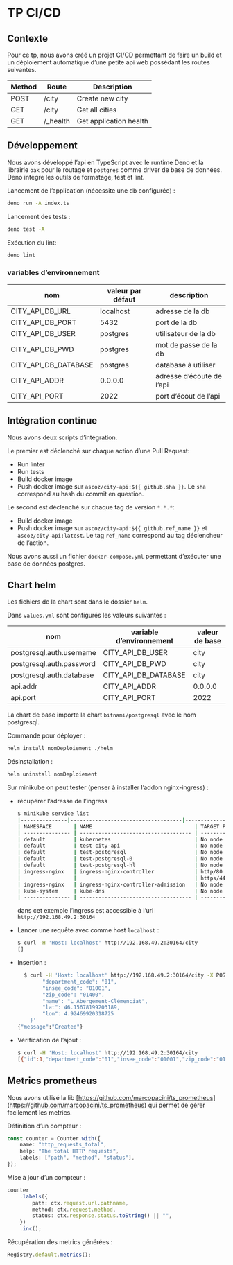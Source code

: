 # TP CI/CD

## Contexte

Pour ce tp, nous avons créé un projet CI/CD permettant de faire un build et un déploiement automatique d’une petite api web possédant les routes suivantes.

| Method | Route     | Description            |
| ------ | --------- | ---------------------- |
| POST   | /city     | Create new city        |
| GET    | /city     | Get all cities         |
| GET    | /\_health | Get application health |

## Développement

Nous avons développé l’api en TypeScript avec le runtime Deno et la librairie `oak` pour le routage et `postgres` comme driver de base de données. Deno intègre les outils de formatage, test et lint.

Lancement de l’application (nécessite une db configurée) :

```sh
deno run -A index.ts
```

Lancement des tests :

```sh
deno test -A
```

Exécution du lint:

```sh
deno lint
```

### variables d’environnement

| nom                  | valeur par défaut | description               |
| -------------------- | ----------------- | ------------------------- |
| CITY_API_DB_URL      | localhost         | adresse de la db          |
| CITY_API_DB_PORT     | 5432              | port de la db             |
| CITY_API_DB_USER     | postgres          | utilisateur de la db      |
| CITY_API_DB_PWD      | postgres          | mot de passe de la db     |
| CITY_API_DB_DATABASE | postgres          | database à utiliser       |
| CITY_API_ADDR        | 0.0.0.0           | adresse d’écoute de l’api |
| CITY_API_PORT        | 2022              | port d’écout de l’api     |

## Intégration continue

Nous avons deux scripts d’intégration.

Le premier est déclenché sur chaque action d’une Pull Request:

- Run linter
- Run tests
- Build docker image
- Push docker image sur `ascoz/city-api:${{ github.sha }}`. Le `sha` correspond au hash du commit en question.

Le second est déclenché sur chaque tag de version `*.*.*`:

- Build docker image
- Push docker image sur `ascoz/city-api:${{ github.ref_name }}` et `ascoz/city-api:latest`. Le tag `ref_name` correspond au tag déclencheur de l’action.

Nous avons aussi un fichier `docker-compose.yml` permettant d’exécuter une base de données postgres.

## Chart helm

Les fichiers de la chart sont dans le dossier `helm`.

Dans `values.yml` sont configurés les valeurs suivantes :

| nom                      | variable d’environnement | valeur de base |
| ------------------------ | ------------------------ | -------------- |
| postgresql.auth.username | CITY_API_DB_USER         | city           |
| postgresql.auth.password | CITY_API_DB_PWD          | city           |
| postgresql.auth.database | CITY_API_DB_DATABASE     | city           |
| api.addr                 | CITY_API_ADDR            | 0.0.0.0        |
| api.port                 | CITY_API_PORT            | 2022           |

La chart de base importe la chart `bitnami/postgresql` avec le nom postgresql.

Commande pour déployer :

```sh
helm install nomDeploiement ./helm
```

Désinstallation :

```sh
helm uninstall nomDeploiement
```

Sur minikube on peut tester (penser à installer l’addon nginx-ingress) : 

- récupérer l’adresse de l’ingress 
  
  ```sh
  $ minikube service list
  |---------------|------------------------------------|--------------|---------------------------|
  | NAMESPACE       | NAME                                 | TARGET PORT    | URL                         |
  | --------------- | ------------------------------------ | -------------- | --------------------------- |
  | default         | kubernetes                           | No node port   |
  | default         | test-city-api                        | No node port   |
  | default         | test-postgresql                      | No node port   |
  | default         | test-postgresql-0                    | No node port   |
  | default         | test-postgresql-hl                   | No node port   |
  | ingress-nginx   | ingress-nginx-controller             | http/80        | http://192.168.49.2:30164   |
  |                 |                                      | https/443      | http://192.168.49.2:32425   |
  | ingress-nginx   | ingress-nginx-controller-admission   | No node port   |
  | kube-system     | kube-dns                             | No node port   |
  | --------------- | ------------------------------------ | -------------- | --------------------------- |
  ```

  dans cet exemple l’ingress est accessible à l’url `http://192.168.49.2:30164`

- Lancer une requête avec comme host `localhost` :
  
  ```sh
  $ curl -H 'Host: localhost' http://192.168.49.2:30164/city
  []  
  ```

- Insertion :
  
  ```sh
    $ curl -H 'Host: localhost' http://192.168.49.2:30164/city -X POST -d '{
          "department_code": "01",
          "insee_code": "01001",
          "zip_code": "01400",
          "name": "L Abergement-Clémenciat",
          "lat": 46.15678199203189,
          "lon": 4.92469920318725
      }'
  {"message":"Created"}
  ```

- Vérification de l’ajout :
  
  ```sh
  $ curl -H 'Host: localhost' http://192.168.49.2:30164/city
  [{"id":1,"department_code":"01","insee_code":"01001","zip_code":"01400","name":"L Abergement-Clémenciat","lat":"46.15678","lon":"4.9246993"}]
  ```

## Metrics prometheus

Nous avons utilisé la lib [https://github.com/marcopacini/ts_prometheus](https://github.com/marcopacini/ts_prometheus) qui permet de gérer facilement les metrics.

Définition d’un compteur :

```ts
const counter = Counter.with({
    name: "http_requests_total",
    help: "The total HTTP requests",
    labels: ["path", "method", "status"],
});
```

Mise à jour d’un compteur :

```ts
counter
    .labels({
        path: ctx.request.url.pathname,
        method: ctx.request.method,
        status: ctx.response.status.toString() || "",
    })
    .inc();
```

Récupération des metrics générées :

```ts
Registry.default.metrics();
```
